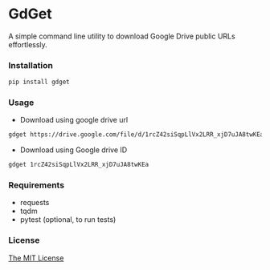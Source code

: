 # GdGet

A simple command line utility to download Google Drive public URLs effortlessly.


### Installation

```bash
pip install gdget
```


### Usage

- Download using google drive url
```bash
gdget https://drive.google.com/file/d/1rcZ42siSqpLlVx2LRR_xjD7uJA8twKEa/view
```

- Download using Google drive ID
```bash
gdget 1rcZ42siSqpLlVx2LRR_xjD7uJA8twKEa
```

### Requirements
- requests
- tqdm
- pytest (optional, to run tests)


### License
[The MIT License](./LICENSE)

